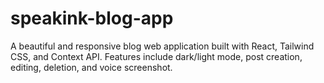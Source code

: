 # speakink-blog-app
 A beautiful and responsive blog web application built with React, Tailwind CSS, and Context API. Features include dark/light mode, post creation, editing, deletion, and voice screenshot.
